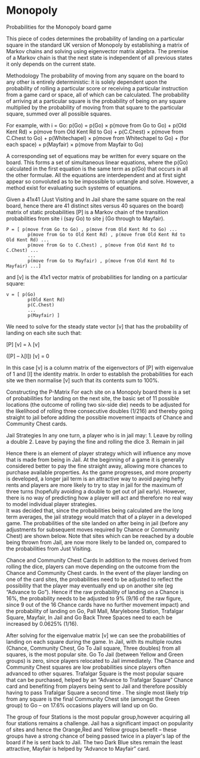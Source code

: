 # Monopoly
Probabilities for the Monopoly board game

This piece of codes determines the probability of landing on a particular square in the standard UK version of Monopoly by establishing a matrix of Markov chains and solving using eigenvector matrix algebra.  The premise of a Markov chain is that the next state is independent of all previous states it only depends on the current state.

Methodology
The probability of moving from any square on the board to any other is entirely deterministic: it is solely dependent upon the probability of rolling a particular score or receiving a particular instruction from a game card or space, all of which can be calculated. 
The probability of arriving at a particular square is the probability of being on any square multiplied by the probability of moving from that square to the particular square, summed over all possible squares.  

For example, with i = Go:
	p(Go) = p(Go)  ×  p(move from Go to Go) 
		+ p(Old Kent Rd)  ×  p(move from Old Kent Rd to Go) 
		+ p(C.Chest)  ×  p(move from C.Chest to Go)
		+ p(Whitechapel)  ×  p(move from Whitechapel to Go)
		+  (for each space)
		+ p(Mayfair)  ×  p(move from Mayfair to Go)

A corresponding set of equations may be written for every square on the board.  This forms a set of simultaneous linear equations, where the p(Go) calculated in the first equation is the same term as p(Go) that occurs in all the other formulae.  All the equations are interdependent and at first sight appear so convoluted as to be impossible to untangle and solve.  However, a method exist for evaluating such systems of equations.  

Given a  41x41 (Just Visiting and In Jail share the same square on the real board, hence there are 41 distinct sites versus 40 squares on the board) matrix of static probabilities [P] is a Markov chain of the transition probabilities from site i (say Go) to site j (Go through to Mayfair). 

    P = [ p(move from Go to Go) , p(move from Old Kent Rd to Go) ...
            p(move from Go to Old Kent Rd) , p(move from Old Kent Rd to Old Kent Rd) ...
            p(move from Go to C.Chest) , p(move from Old Kent Rd to C.Chest) ...
            ...
            p(move from Go to Mayfair) , p(move from Old Kent Rd to Mayfair) ...]

and [v] is the 41x1 vector matrix of probabilities for landing on a particular square: 

    v = [ p(Go) 
            p(Old Kent Rd) 
            p(C.Chest) 
            ...
            p(Mayfair) ]


We need to solve for the steady state vector [v] that has the probability of landing on each site such that:

[P] [v] = λ [v]

([P] – λ[I]) [v] = 0

In this case [v] is a column matrix of the eigenvectors of [P] with eigenvalue of 1 and [I] the identity matrix.  In order to establish the probabilities for each site we then normalise [v] such that its contents sum to 100%.  


Constructing the P-Matrix
For each site on a Monopoly board there is a set of probabilities for landing on the next site, the basic set of 11 possible locations (the outcome of rolling two six-side die) needs to be adjusted for the likelihood of rolling three consecutive doubles (1/216) and thereby going straight to jail before adding the possible movement impacts of Chance and Community Chest cards.

Jail Strategies
In any one turn, a player who is in jail may:
    1. Leave by rolling a double
    2. Leave by paying the fine and rolling the dice
    3. Remain in jail

Hence there is an element of player strategy which will influence any move that is made from being in Jail.  At the beginning of a game it is generally considered better to pay the fine straight away, allowing more chances to purchase available properties.  As the game progresses, and more property is developed, a longer jail term is an attractive way to avoid paying hefty rents and players are more likely to try to stay in jail for the maximum of three turns (hopefully avoiding a double to get out of jail early).  However, there is no way of predicting how a player will act and therefore no real way to model individual player strategies.  
It was decided that, since the probabilities being calculated are the long term averages, the jail strategy would match that of a player in a developed game. 
The probabilities of the site landed on after being in jail (before any adjustments for subsequent moves required by Chance or Community Chest) are shown below.  Note that sites which can be reeached by a double being thrown from Jail, are now more likely to be landed on, compared to the probabilities from Just Visiting.

Chance and Community Chest Cards 
In addition to the moves derived from rolling the dice, players can move depending on the outcome from the Chance and Community Chest cards.  In the event of the player landing on one of the card sites, the probabilities need to be adjusted to reflect the possibility that the player may eventually end up on another site (eg “Advance to Go”).  Hence if the raw probability of landing on a Chance is 16%, the probability needs to be adjusted to 9% (9/16 of the raw figure, since 9 out of the 16 Chance cards have no further movement impact) and the probability of landing on Go, Pall Mall, Marylebone Station, Trafalgar Square, Mayfair, In Jail and Go Back Three Spaces need to each be increased by 0.0625% (1/16).


After solving for the eigenvalue matrix [v] we can see the probabilities of landing on each square during the game.  In Jail, with its multiple routes (Chance, Community Chest, Go To Jail square, Three doubles) from all squares, is the most popular site.  Go To Jail (between Yellow and Green groups) is zero, since players relocated to Jail immediately.  The Chance and Community Chest squares are low probabilities since players often advanced to other squares.  Trafalgar Square is the most popular square that can be purchased, helped by an “Advance to Trafalgar Square” Chance card and benefiting from players being sent to Jail and therefore possibly having to pass Trafalgar Square a second time .  The single most likely trip from any square is the final Community Chest site (amongst the Green group) to Go – on 17.6% occasions players will land up on Go.

The group of four Stations is the most popular group,however acquiring all four stations remains a challenge.  Jail has a significant impact on popularity of sites and hence the Orange,Red and Yellow groups benefit – these groups have a strong chance of being passed twice in a player's lap of the board if he is sent back to Jail.  The two Dark Blue sites remain the least attractive, Mayfair is helped by “Advance to Mayfair” card.



